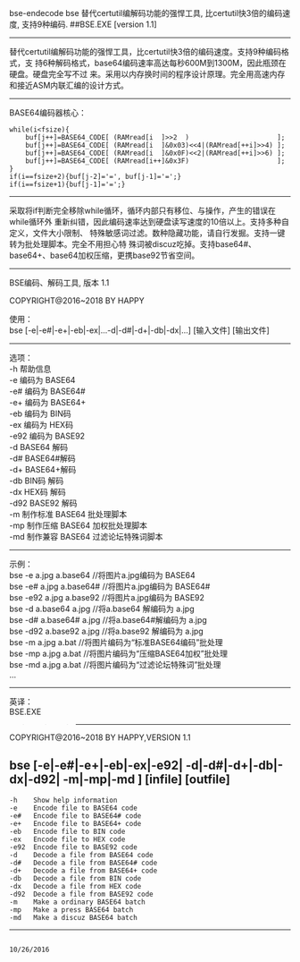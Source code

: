 bse-endecode
bse 替代certutil编解码功能的强悍工具, 比certutil快3倍的编码速度, 支持9种编码.
##BSE.EXE [version 1.1]  
__________________________________________________________________________________
替代certutil编解码功能的强悍工具，比certutil快3倍的编码速度。支持9种编码格式，支
持6种解码格式，base64编码速率高达每秒600M到1300M，因此瓶颈在硬盘。硬盘完全写不过
来。采用以内存换时间的程序设计原理。完全用高速内存和接近ASM内联汇编的设计方式。
__________________________________________________________________________________
BASE64编码器核心：

    while(i<fsize){
        buf[j++]=BASE64_CODE[ (RAMread[i  ]>>2  )                      ];
        buf[j++]=BASE64_CODE[ (RAMread[i  ]&0x03)<<4|(RAMread[++i]>>4) ];
        buf[j++]=BASE64_CODE[ (RAMread[i  ]&0x0F)<<2|(RAMread[++i]>>6) ];
        buf[j++]=BASE64_CODE[ (RAMread[i++]&0x3F)                      ];
    }
    if(i==fsize+2){buf[j-2]='=', buf[j-1]='=';}
    if(i==fsize+1){buf[j-1]='=';}
__________________________________________________________________________________
采取将if判断完全移除while循环，循环内部只有移位、与操作，产生的错误在while循环外
重新纠错，因此编码速率达到硬盘读写速度的10倍以上。支持多种自定义，文件大小限制、
特殊敏感词过滤。数种隐藏功能，请自行发掘。支持一键转为批处理脚本。完全不用担心特
殊词被discuz吃掉。支持base64#、base64+、base64加权压缩，更携base92节省空间。
__________________________________________________________________________________
BSE编码、解码工具, 版本 1.1

COPYRIGHT@2016~2018 BY HAPPY  
  
使用：  
     bse [-e|-e#|-e+|-eb|-ex|...-d|-d#|-d+|-db|-dx|...] [输入文件] [输出文件]  
__________________________________________________________________________________
选项：  
    -h    帮助信息  
    -e    编码为 BASE64  
    -e#   编码为 BASE64#  
    -e+   编码为 BASE64+  
    -eb   编码为 BIN码  
    -ex   编码为 HEX码  
    -e92  编码为 BASE92  
    -d    BASE64 解码  
    -d#   BASE64#解码  
    -d+   BASE64+解码  
    -db   BIN码  解码  
    -dx   HEX码  解码  
    -d92  BASE92 解码  
    -m    制作标准 BASE64 批处理脚本  
    -mp   制作压缩 BASE64 加权批处理脚本  
    -md   制作兼容 BASE64 过滤论坛特殊词脚本  
__________________________________________________________________________________  
示例：  
     bse -e a.jpg a.base64           //将图片a.jpg编码为 BASE64  
     bse -e# a.jpg a.base64#         //将图片a.jpg编码为 BASE64#  
     bse -e92 a.jpg a.base92         //将图片a.jpg编码为 BASE92  
     bse -d a.base64 a.jpg           //将a.base64 解编码为 a.jpg  
     bse -d# a.base64# a.jpg         //将a.base64#解编码为 a.jpg  
     bse -d92 a.base92 a.jpg         //将a.base92 解编码为 a.jpg  
     bse -m a.jpg a.bat              //将图片编码为“标准BASE64编码”批处理  
     bse -mp a.jpg a.bat             //将图片编码为“压缩BASE64加权”批处理  
     bse -md a.jpg a.bat             //将图片编码为“过滤论坛特殊词”批处理  
    ...  
__________________________________________________________________________________  
英译：  
BSE.EXE
>>>-------------------------------------------------------------------------------
COPYRIGHT@2016~2018 BY HAPPY,VERSION 1.1

bse [-e|-e#|-e+|-eb|-ex|-e92|
     -d|-d#|-d+|-db|-dx|-d92|
     -m|-mp|-md             ] [infile] [outfile]
----------------------------------------------------------------------------------
    -h    Show help information
    -e    Encode file to BASE64 code
    -e#   Encode file to BASE64# code
    -e+   Encode file to BASE64+ code
    -eb   Encode file to BIN code
    -ex   Encode file to HEX code
    -e92  Encode file to BASE92 code
    -d    Decode a file from BASE64 code
    -d#   Decode a file from BASE64# code
    -d+   Decode a file from BASE64+ code
    -db   Decode a file from BIN code
    -dx   Decode a file from HEX code
    -d92  Decode a file from BASE92 code
    -m    Make a ordinary BASE64 batch
    -mp   Make a press BASE64 batch
    -md   Make a discuz BASE64 batch
----------------------------------------------------------------------------------
                                                                   10/26/2016
